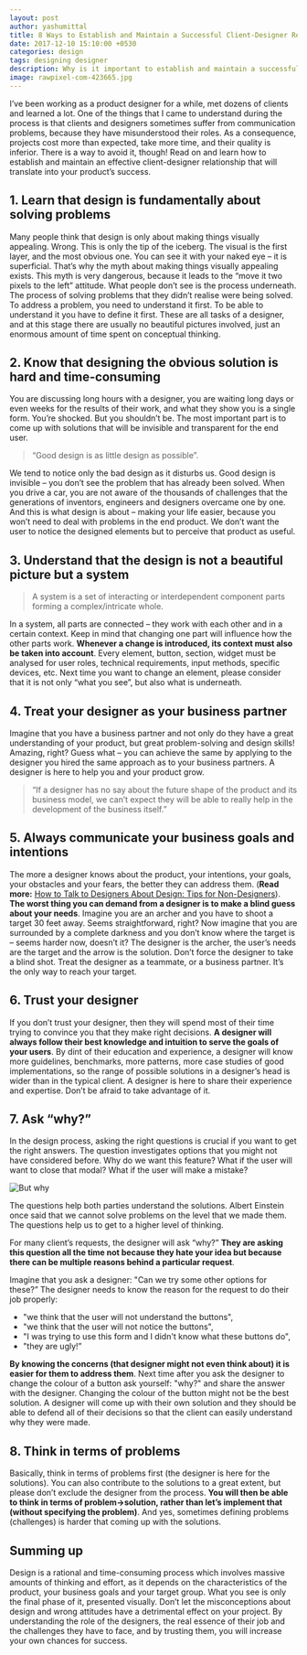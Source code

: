 ```yaml
---
layout: post
author: yashumittal
title: 8 Ways to Establish and Maintain a Successful Client-Designer Relationship
date: 2017-12-10 15:10:00 +0530
categories: design
tags: designing designer
description: Why is it important to establish and maintain a successful relationship with a client if you are a designer? Read our 8 how-tos on client-designer relationships.
image: rawpixel-com-423665.jpg
---
```


I’ve been working as a product designer for a while, met dozens of clients and learned a lot. One of the things that I came to understand during the process is that clients and designers sometimes suffer from communication problems, because they have misunderstood their roles. As a consequence, projects cost more than expected, take more time, and their quality is inferior. There is a way to avoid it, though! Read on and learn how to establish and maintain an effective client-designer relationship that will translate into your product’s success.

## 1. Learn that design is fundamentally about solving problems  

Many people think that design is only about making things visually appealing. Wrong. This is only the tip of the iceberg. The visual is the first layer, and the most obvious one. You can see it with your naked eye – it is superficial. That’s why the myth about making things visually appealing exists. This myth is very dangerous, because it leads to the “move it two pixels to the left” attitude. What people don’t see is the process underneath. The process of solving problems that they didn’t realise were being solved. To address a problem, you need to understand it first. To be able to understand it you have to define it first. These are all tasks of a designer, and at this stage there are usually no beautiful pictures involved, just an enormous amount of time spent on conceptual thinking.

## 2. Know that designing the obvious solution is hard and time-consuming

You are discussing long hours with a designer, you are waiting long days or even weeks for the results of their work, and what they show you is a single form. You’re shocked. But you shouldn’t be. The most important part is to come up with solutions that will be invisible and transparent for the end user.

<blockquote>
“Good design is as little design as possible”.
</blockquote>

We tend to notice only the bad design as it disturbs us. Good design is invisible – you don’t see the problem that has already been solved. When you drive a car, you are not aware of the thousands of challenges that the generations of inventors, engineers and designers overcame one by one. And this is what design is about – making your life easier, because you won’t need to deal with problems in the end product. We don’t want the user to notice the designed elements but to perceive that product as useful.

## 3. Understand that the design is not a beautiful picture but a system  

<blockquote>
A system is a set of interacting or interdependent component parts forming a complex/intricate whole.
</blockquote>

In a system, all parts are connected – they work with each other and in a certain context. Keep in mind that changing one part will influence how the other parts work. **Whenever a change is introduced, its context must also be taken into account**. Every element, button, section, widget must be analysed for user roles, technical requirements, input methods, specific devices, etc. Next time you want to change an element, please consider that it is not only “what you see”, but also what is underneath.

## 4. Treat your designer as your business partner

Imagine that you have a business partner and not only do they have a great understanding of your product, but great problem-solving and design skills! Amazing, right? Guess what – you can achieve the same by applying to the designer you hired the same approach as to your business partners. A designer is here to help you and your product grow.

<blockquote>
“If a designer has no say about the future shape of the product and its business model, we can’t expect they will be able to really help in the development of the business itself.”
</blockquote>

## 5. Always communicate your business goals and intentions

The more a designer knows about the product, your intentions, your goals, your obstacles and your fears, the better they can address them. (**Read more:** [How to Talk to Designers About Design: Tips for Non-Designers](/how-to-talk-to-designers-about-design-for-non-designer)). **The worst thing you can demand from a designer is to make a blind guess about your needs**. Imagine you are an archer and you have to shoot a target 30 feet away. Seems straightforward, right? Now imagine that you are surrounded by a complete darkness and you don’t know where the target is – seems harder now, doesn’t it? The designer is the archer, the user’s needs are the target and the arrow is the solution. Don’t force the designer to take a blind shot. Treat the designer as a teammate, or a business partner. It’s the only way to reach your target.

## 6. Trust your designer

If you don’t trust your designer, then they will spend most of their time trying to convince you that they make right decisions. **A designer will always follow their best knowledge and intuition to serve the goals of your users**. By dint of their education and experience, a designer will know more guidelines, benchmarks, more patterns, more case studies of good implementations, so the range of possible solutions in a designer’s head is wider than in the typical client. A designer is here to share their experience and expertise. Don’t be afraid to take advantage of it.

## 7. Ask “why?”

In the design process, asking the right questions is crucial if you want to get the right answers. The question investigates options that you might not have considered before. Why do we want this feature? What if the user will want to close that modal? What if the user will make a mistake?

![But why](//blog.codecarrot.net/images/200_s.gif)

The questions help both parties understand the solutions. Albert Einstein once said that we cannot solve problems on the level that we made them. The questions help us to get to a higher level of thinking.

For many client’s requests, the designer will ask “why?” **They are asking this question all the time not because they hate your idea but because there can be multiple reasons behind a particular request**.

Imagine that you ask a designer: "Can we try some other options for these?” The designer needs to know the reason for the request to do their job properly:

* "we think that the user will not understand the buttons",
* "we think that the user will not notice the buttons",
* "I was trying to use this form and I didn't know what these buttons do",
* "they are ugly!”

**By knowing the concerns (that designer might not even think about) it is easier for them to address them**. Next time after you ask the designer to change the colour of a button ask yourself: "why?" and share the answer with the designer. Changing the colour of the button might not be the best solution. A designer will come up with their own solution and they should be able to defend all of their decisions so that the client can easily understand why they were made.

## 8. Think in terms of problems

Basically, think in terms of problems first (the designer is here for the solutions). You can also contribute to the solutions to a great extent, but please don’t exclude the designer from the process. **You will then be able to think in terms of problem->solution, rather than let’s implement that (without specifying the problem)**. And yes, sometimes defining problems (challenges) is harder that coming up with the solutions.

## Summing up

Design is a rational and time-consuming process which involves massive amounts of thinking and effort, as it depends on the characteristics of the product, your business goals and your target group. What you see is only the final phase of it, presented visually. Don’t let the misconceptions about design and wrong attitudes have a detrimental effect on your project. By understanding the role of the designers, the real essence of their job and the challenges they have to face, and by trusting them, you will increase your own chances for success.
